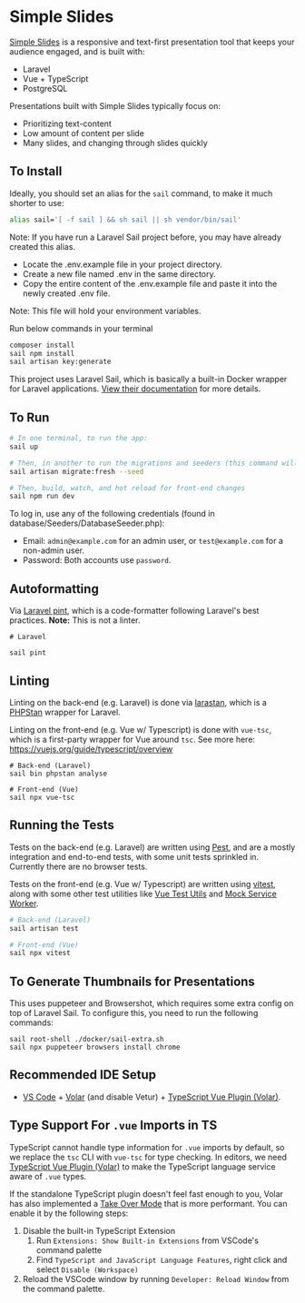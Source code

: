 # Simple Slides

[Simple Slides](https://simpleslides.dev) is a responsive and text-first
presentation tool that keeps your audience engaged, and is built with:

-   Laravel
-   Vue + TypeScript
-   PostgreSQL

Presentations built with Simple Slides typically focus on:

-   Prioritizing text-content
-   Low amount of content per slide
-   Many slides, and changing through slides quickly

## To Install

Ideally, you should set an alias for the `sail` command, to make it much shorter to use:

```sh
alias sail='[ -f sail ] && sh sail || sh vendor/bin/sail'
```

Note: If you have run a Laravel Sail project before, you may have already created this
alias.

-   Locate the .env.example file in your project directory.
-   Create a new file named .env in the same directory.
-   Copy the entire content of the .env.example file and paste it into the newly created .env file.

Note: This file will hold your environment variables.

Run below commands in your terminal

```sh
composer install
sail npm install
sail artisan key:generate
```

This project uses Laravel Sail, which is basically a built-in Docker wrapper for
Laravel applications.
[View their documentation](https://laravel.com/docs/10.x/sail#installation)
for more details.

## To Run

```sh
# In one terminal, to run the app:
sail up

# Then, in another to run the migrations and seeders (this command will end)
sail artisan migrate:fresh --seed

# Then, build, watch, and hot reload for front-end changes
sail npm run dev

```

To log in, use any of the following credentials (found in
database/Seeders/DatabaseSeeder.php):

-   Email: `admin@example.com` for an admin user, or `test@example.com` for a
    non-admin user.
-   Password: Both accounts use `password`.

## Autoformatting

Via [Laravel pint](https://laravel.com/docs/10.x/pint), which is a
code-formatter following Laravel's best practices. **Note:** This is not a
linter.

```
# Laravel

sail pint
```

## Linting

Linting on the back-end (e.g. Laravel) is done via
[larastan](https://github.com/larastan/larastan), which is a
[PHPStan](https://phpstan.org/) wrapper for Laravel.

Linting on the front-end (e.g. Vue w/ Typescript) is done with `vue-tsc`, which
is a first-party wrapper for Vue around `tsc`. See more here:
https://vuejs.org/guide/typescript/overview

```
# Back-end (Laravel)
sail bin phpstan analyse

# Front-end (Vue)
sail npx vue-tsc
```

## Running the Tests

Tests on the back-end (e.g. Laravel) are written using
[Pest](https://pestphp.com/), and are a
mostly integration and end-to-end tests, with some unit tests sprinkled in.
Currently there are no browser tests.

Tests on the front-end (e.g. Vue w/ Typescript) are written using
[vitest](https://vitest.dev/), along with some other test utilities like [Vue
Test Utils](https://test-utils.vuejs.org/) and [Mock Service
Worker](https://mswjs.io/).

```sh
# Back-end (Laravel)
sail artisan test

# Front-end (Vue)
sail npx vitest
```

## To Generate Thumbnails for Presentations

This uses puppeteer and Browsershot, which requires some extra config on top of
Laravel Sail. To configure this, you need to run the following commands:

```
sail root-shell ./docker/sail-extra.sh
sail npx puppeteer browsers install chrome
```

## Recommended IDE Setup

-   [VS Code](https://code.visualstudio.com/) + [Volar](https://marketplace.visualstudio.com/items?itemName=Vue.volar) (and disable Vetur) + [TypeScript Vue Plugin (Volar)](https://marketplace.visualstudio.com/items?itemName=Vue.vscode-typescript-vue-plugin).

## Type Support For `.vue` Imports in TS

TypeScript cannot handle type information for `.vue` imports by default, so we replace the `tsc` CLI with `vue-tsc` for type checking. In editors, we need [TypeScript Vue Plugin (Volar)](https://marketplace.visualstudio.com/items?itemName=Vue.vscode-typescript-vue-plugin) to make the TypeScript language service aware of `.vue` types.

If the standalone TypeScript plugin doesn't feel fast enough to you, Volar has also implemented a [Take Over Mode](https://github.com/johnsoncodehk/volar/discussions/471#discussioncomment-1361669) that is more performant. You can enable it by the following steps:

1. Disable the built-in TypeScript Extension
    1. Run `Extensions: Show Built-in Extensions` from VSCode's command palette
    2. Find `TypeScript and JavaScript Language Features`, right click and select `Disable (Workspace)`
2. Reload the VSCode window by running `Developer: Reload Window` from the command palette.
